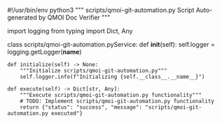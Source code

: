 #!/usr/bin/env python3
"""
scripts/qmoi-git-automation.py Script
Auto-generated by QMOI Doc Verifier
"""

import logging
from typing import Dict, Any

class scripts/qmoi-git-automation.pyService:
    def __init__(self):
        self.logger = logging.getLogger(__name__)
    
    def initialize(self) -> None:
        """Initialize scripts/qmoi-git-automation.py"""
        self.logger.info(f"Initializing {self.__class__.__name__}")
    
    def execute(self) -> Dict[str, Any]:
        """Execute scripts/qmoi-git-automation.py functionality"""
        # TODO: Implement scripts/qmoi-git-automation.py functionality
        return {"status": "success", "message": "scripts/qmoi-git-automation.py executed"}

